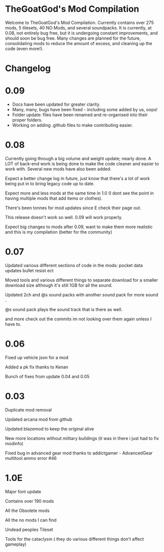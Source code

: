 # TheGoatGod's Mod Compilation
Welcome to TheGoatGod's Mod Compilation. Currently contains over 275 mods, 5 tilesets, 40 NO Mods, and several soundpacks. It is currently, at 0.08, not entirely bug free, but it is undergoing constant improvements, and should soon be bug free. Many changes are planned for the future, consolidating mods to reduce the amount of excess, and cleaning up the code (even more!).

# Changelog
# 0.09
- Docs have been updated for greater clarity.
- Many, many, bugs have been fixed - including some added by us, oops!
- Folder update: files have been renamed and re-organised into their proper folders.
- Working on adding .github files to make contributing easier.

# 0.08

Currently going through a big volume and weight update; nearly done. A LOT of back-end work is being done to make the code cleaner and easier to work with. Several new mods have also been added.

Expect a better change log in future, just know that there's a lot of work being put in to bring legacy code up to date.

Expect more and less mods at the same time in 1.0 (I dont see the point in having multiple mods that add items or clothes).

There's been tonnes for mod updates since E check their page out.

This release doesn't work so well. 0.09 will work properly.

Expect big changes to mods after 0.09, want to make them more realistic and this is my compilation (better for the community)

# 0.07

Updated various different sections of code in the mods:
    pocket data updates
    bullet resist
    ect

Moved tools and various different things to separate download for a smaller download size although it's still 1GB for all the sound.

Updated 2ch and @s sound packs with another sound pack for more sound .

@s sound pack plays the sound track that is there as well.

and more check out the commits im not looking over them again unless I have to.

# 0.06 

Fixed up vehicle json for a mod

Added a pk fix thanks to Kenan

Bunch of fixes from update 0.04 and 0.05

# 0.03

Duplicate mod removal

Updated arcana mod from github

Updated blazemod to keep the original alive

New more locations without military buildings (it was in there i just had to fix modinfo)

Fixed bug in advanced gear mod thanks to addictgamer - AdvancedGear multitool ammo error #46

# 1.0E

Major font update

Contains over 190 mods

All the Obsolete mods

All the no mods I can find

Undead peoples Tileset

Tools for the cataclysm ( they do various different things don't affect gameplay)
